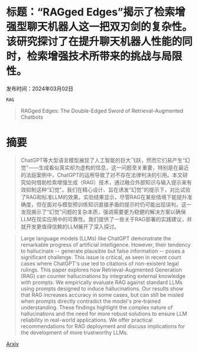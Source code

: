 # 标题：“RAGged Edges”揭示了检索增强型聊天机器人这一把双刃剑的复杂性。该研究探讨了在提升聊天机器人性能的同时，检索增强技术所带来的挑战与局限性。

发布时间：2024年03月02日

`RAG`

> RAGged Edges: The Double-Edged Sword of Retrieval-Augmented Chatbots

# 摘要

> ChatGPT等大型语言模型展现了人工智能的巨大飞跃，然而它们易产生“幻觉”——生成看似真实却为虚构的信息，这一问题至关重要，特别是在最近的法庭案例中，ChatGPT的运用导致了对不存在法律判决的引用。本文研究如何借助检索增强生成（RAG）技术，通过融合外部知识与输入提示来有效抑制这种“幻觉”。我们在精心设计、旨在诱发“幻觉”的提示下，对比试验了RAG和标准LLM的效果。实验结果显示，尽管RAG在某些情境下能提升准确度，但在面对与模型预训练知识直接矛盾的提示时仍可能出现误判。这一发现揭示了“幻觉”问题的复杂本质，强调需要更为稳健的解决方案以确保LLM在现实应用中的可靠性。我们提供了一些关于RAG部署的实践建议，并就开发更值得信赖的LLM展开了深入探讨。

> Large language models (LLMs) like ChatGPT demonstrate the remarkable progress of artificial intelligence. However, their tendency to hallucinate -- generate plausible but false information -- poses a significant challenge. This issue is critical, as seen in recent court cases where ChatGPT's use led to citations of non-existent legal rulings. This paper explores how Retrieval-Augmented Generation (RAG) can counter hallucinations by integrating external knowledge with prompts. We empirically evaluate RAG against standard LLMs using prompts designed to induce hallucinations. Our results show that RAG increases accuracy in some cases, but can still be misled when prompts directly contradict the model's pre-trained understanding. These findings highlight the complex nature of hallucinations and the need for more robust solutions to ensure LLM reliability in real-world applications. We offer practical recommendations for RAG deployment and discuss implications for the development of more trustworthy LLMs.

[Arxiv](https://arxiv.org/abs/2403.01193)